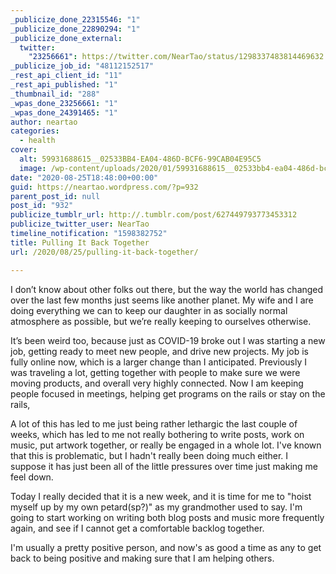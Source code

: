 ```yaml
---
_publicize_done_22315546: "1"
_publicize_done_22890294: "1"
_publicize_done_external:
  twitter:
    "23256661": https://twitter.com/NearTao/status/1298337483814469632
_publicize_job_id: "48112152517"
_rest_api_client_id: "11"
_rest_api_published: "1"
_thumbnail_id: "288"
_wpas_done_23256661: "1"
_wpas_done_24391465: "1"
author: neartao
categories:
  - health
cover:
  alt: 59931688615__02533BB4-EA04-486D-BCF6-99CAB04E95C5
  image: /wp-content/uploads/2020/01/59931688615__02533bb4-ea04-486d-bcf6-99cab04e95c5.jpeg
date: "2020-08-25T18:48:00+00:00"
guid: https://neartao.wordpress.com/?p=932
parent_post_id: null
post_id: "932"
publicize_tumblr_url: http://.tumblr.com/post/627449793773453312
publicize_twitter_user: NearTao
timeline_notification: "1598382752"
title: Pulling It Back Together
url: /2020/08/25/pulling-it-back-together/

---
```

I don’t know about other folks out there, but the way the world has changed over the last few months just seems like another planet. My wife and I are doing everything we can to keep our daughter in as socially normal atmosphere as possible, but we’re really keeping to ourselves otherwise.

It’s been weird too, because just as COVID-19 broke out I was starting a new job, getting ready to meet new people, and drive new projects. My job is fully online now, which is a larger change than I anticipated. Previously I was traveling a lot, getting together with people to make sure we were moving products, and overall very highly connected. Now I am keeping people focused in meetings, helping get programs on the rails or stay on the rails,

A lot of this has led to me just being rather lethargic the last couple of weeks, which has led to me not really bothering to write posts, work on music, put artwork together, or really be engaged in a whole lot. I've known that this is problematic, but I hadn't really been doing much either. I suppose it has just been all of the little pressures over time just making me feel down.

Today I really decided that it is a new week, and it is time for me to "hoist myself up by my own petard(sp?)" as my grandmother used to say. I'm going to start working on writing both blog posts and music more frequently again, and see if I cannot get a comfortable backlog together.

I'm usually a pretty positive person, and now's as good a time as any to get back to being positive and making sure that I am helping others.
